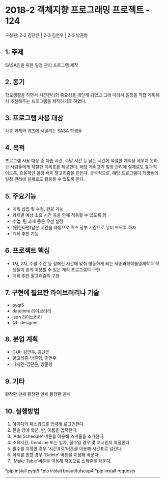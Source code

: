 # 2018-2 객체지향 프로그래밍 프로젝트 - 124
구성원: 2-2 김단은 | 2-3 김연우 | 2-5 방준형

## 1. 주제
SASA인을 위한 일정 관리 프로그램 제작

## 2. 동기
학교생활을 하면서 시간관리의 중요성을 깨닫게 되었고 그에 따라서 일정을 직접 계획해서 추천해주는 프로그램을 제작하기로 하였다.

## 3. 프로그램 사용 대상
각종 과제와 퀴즈에 시달리는 SASA 학생들

## 4. 목적
프로그램 사용 대상 중 자습 시간, 주말 시간 등 남는 시간에 적절한 계획을 세우지 못하는 사람들에게 적절한 계획표를 제공한다. 해당 계획표가 일정 관리에 실제로도 효과적이도록, 효율적인 일정 배치 알고리즘을 만든다. 궁극적으로, 해당 프로그램이 학생들의 일정 관리에 실제로도 활용될 수 있도록 한다.

## 5. 주요기능
- 계획 삽입 및 수정, 완료 기능
- 과제별 예상 소요 시간 등을 함께 적용할 수 있도록 함
- 수업, 팀 과제 등은 우선 설정
- (원한다면)남은 시간을 자동으로 퀴즈 공부 시간으로 넣어 보도록 하자
- 계획 추천 기능 

## 6. 프로젝트 핵심
- 1자, 2자, 주말 주간 등 정해진 시간에 맞춰 행동하게 되는 세종과학예술영재학교 학생들이 쉽게 이용할 수 있는 계획 프로그램의 구현
- 계획 추천 알고리즘의 구현

## 7. 구현에 필요한 라이브러리나 기술
- pyqt5
- datetime 라이브러리
- json 라이브러리
- Qt- designer

## 8. **분업 계획**
- GUI- 김연우, 김단은
- 알고리즘-방준형, 김연우
- 디자인-김단은, 방준형

## 9. 기타
황창환 만세
황창환 만세 황창환 만세

## 10. 실행방법
1. 아이디와 패스워드를 입력해 로그인한다.
2. 콘솔 창에 학년, 반, 이름을 입력한다.
2. 'Add Schedule' 버튼을 이용해 스케줄을 추가한다.
3. 소요시간, Deadline 또는 일자, 필수일 경우 몇 교시인지 지정한다.
4. 필수를 지정한 경우 '시간표로'버튼을 이용해 시간표로 넘긴다.
5. 삭제를 원할 경우 'Delete' 버튼을 이용해 바꾼다.
6. 'Make Table'버튼을 이용해 자동으로 스케줄을 채운다.

*pip install pyqt5
*pip install beautifulsoup4
*pip install requests
<hr>
